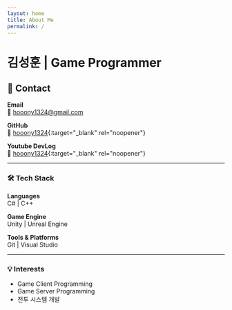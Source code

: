 ```yaml
---
layout: home
title: About Me
permalink: /
---
```


# 김성훈 | Game Programmer

## 👋 Contact
**Email**  
📧 hooony1324@gmail.com

**GitHub**  
🔗 [hooony1324](https://github.com/hooony1324){:target="_blank" rel="noopener"}

**Youtube DevLog**  
🎥 [hooony1324](https://www.youtube.com/@cogason1616){:target="_blank" rel="noopener"}

---

### 🛠 Tech Stack
**Languages**  
C# | C++

**Game Engine**  
Unity | Unreal Engine

**Tools & Platforms**  
Git | Visual Studio

---

### 💡 Interests
- Game Client Programming
- Game Server Programming
- 전투 시스템 개발

